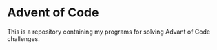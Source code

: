 # Advent of Code

This is a repository containing my programs for solving Advant of Code challenges.


